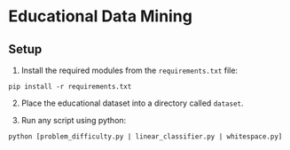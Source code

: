 # Educational Data Mining

## Setup
1. Install the required modules from the `requirements.txt` file:

```
pip install -r requirements.txt
```

2. Place the educational dataset into a directory called `dataset`.

3. Run any script using python:

```
python [problem_difficulty.py | linear_classifier.py | whitespace.py]
```